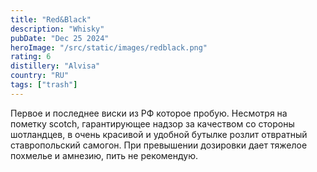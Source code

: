 ```yaml
---
title: "Red&Black"
description: "Whisky"
pubDate: "Dec 25 2024"
heroImage: "/src/static/images/redblack.png"
rating: 6
distillery: "Alvisa"
country: "RU"
tags: ["trash"]
---
```


Первое и последнее виски из РФ которое пробую. Несмотря на пометку scotch, гарантирующее надзор за качеством со стороны шотландцев, в очень красивой и удобной бутылке розлит отвратный ставропольский самогон. При превышении дозировки дает тяжелое похмелье и амнезию, пить не рекомендую.
